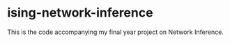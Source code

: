 # ising-network-inference

This is the code accompanying my final year project on Network Inference.
